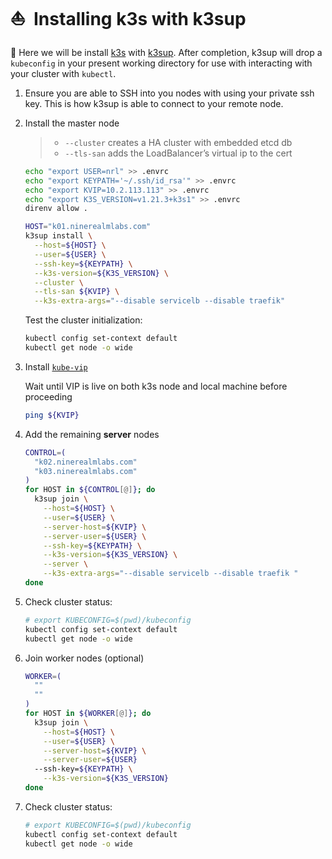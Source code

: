 # :sailboat:&nbsp; Installing k3s with k3sup

:round_pushpin: Here we will be install [k3s](https://k3s.io/) with [k3sup](https://github.com/alexellis/k3sup).
After completion, k3sup will drop a `kubeconfig` in your present working directory for use with interacting with your cluster with `kubectl`.

1. Ensure you are able to SSH into you nodes with using your private ssh key. This is how k3sup is able to connect to your remote node.

2. Install the master node

   > - `--cluster` creates a HA cluster with embedded etcd db
   > - `--tls-san` adds the LoadBalancer’s virtual ip to the cert

   ```sh
   echo "export USER=nrl" >> .envrc
   echo "export KEYPATH='~/.ssh/id_rsa'" >> .envrc
   echo "export KVIP=10.2.113.113" >> .envrc
   echo "export K3S_VERSION=v1.21.3+k3s1" >> .envrc
   direnv allow .
   
   HOST="k01.ninerealmlabs.com"
   k3sup install \
     --host=${HOST} \
     --user=${USER} \
     --ssh-key=${KEYPATH} \
     --k3s-version=${K3S_VERSION} \
     --cluster \
     --tls-san ${KVIP} \
     --k3s-extra-args="--disable servicelb --disable traefik"
   ```

   Test the cluster initialization:

   ```sh
   kubectl config set-context default
   kubectl get node -o wide
   ```

3. Install [`kube-vip`](./2a%20-%20kube-vip.md)

   Wait until VIP is live on both k3s node and local machine before proceeding

   ```sh
   ping ${KVIP}
   ```

4. Add the remaining **server** nodes

   ```sh
   CONTROL=(
     "k02.ninerealmlabs.com"
     "k03.ninerealmlabs.com"
   )
   for HOST in ${CONTROL[@]}; do
     k3sup join \
       --host=${HOST} \
       --user=${USER} \
       --server-host=${KVIP} \
       --server-user=${USER} \
       --ssh-key=${KEYPATH} \
       --k3s-version=${K3S_VERSION} \
       --server \
       --k3s-extra-args="--disable servicelb --disable traefik "
   done
   ```

5. Check cluster status:

   ```sh
   # export KUBECONFIG=$(pwd)/kubeconfig
   kubectl config set-context default
   kubectl get node -o wide
   ```

6. Join worker nodes (optional)

   ```sh
   WORKER=(
     ""
     ""
   )
   for HOST in ${WORKER[@]}; do
     k3sup join \
       --host=${HOST} \
       --user=${USER} \
       --server-host=${KVIP} \
       --server-user=${USER}
     --ssh-key=${KEYPATH} \
       --k3s-version=${K3S_VERSION}
   done
   ```

7. Check cluster status:

   ```sh
   # export KUBECONFIG=$(pwd)/kubeconfig
   kubectl config set-context default
   kubectl get node -o wide
   ```
